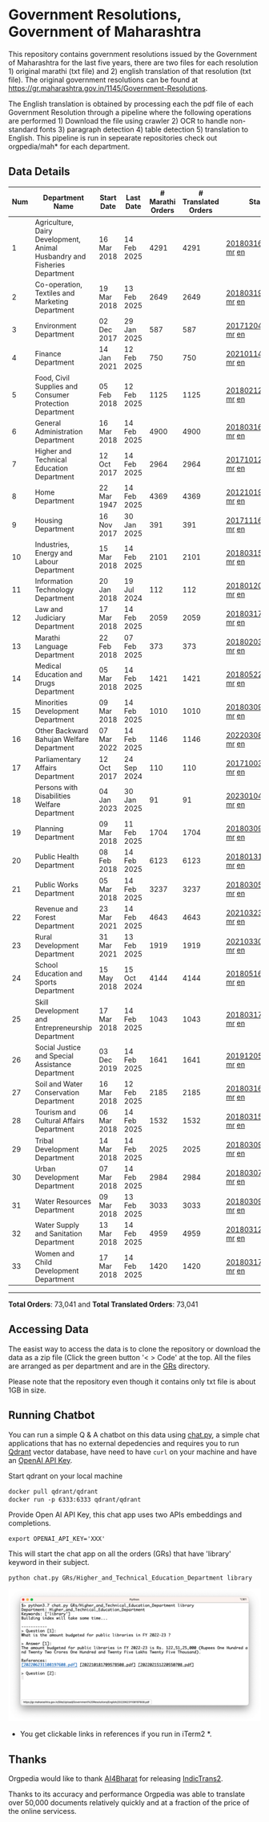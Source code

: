 # Government Resolutions, Government of Maharashtra

This repository contains government resolutions issued by the Government of Maharashtra for the last five years, there are two files for each resolution 1) original marathi (txt file) and 2) english translation of that resolution (txt file). The original government resolutions can be found at https://gr.maharashtra.gov.in/1145/Government-Resolutions.

The English translation is obtained by processing each the pdf file of each Government Resolution through a pipeline where the following operations are performed 1) Download the file using crawler 2) OCR to handle non-standard fonts 3) paragraph detection 4) table  detection 5) translation to English. This pipeline is run in sepearate repositories check out orgpedia/mah* for each department.


## Data Details

| Num | Department Name | Start Date | Last Date | # Marathi Orders | # Translated Orders | Starting Order | Last Order |
| --- | --------------- | ---------- | --------- | ---------------- | ------------------- | -------------- | ---------- |
| 1 | Agriculture, Dairy Development, Animal Husbandry and Fisheries Department | 16 Mar 2018 | 14 Feb 2025 | 4291 | 4291 | [201803161624182101.pdf](https://gr.maharashtra.gov.in/Site/Upload/Government%20Resolutions/English/201803161624182101.pdf) [mr](GRs/Agriculture,_Dairy_Development,_Animal_Husbandry_and_Fisheries_Department/201803161624182101.pdf.mr.txt) [en](GRs/Agriculture,_Dairy_Development,_Animal_Husbandry_and_Fisheries_Department/201803161624182101.pdf.en.txt) | [202502141752371501.pdf](https://gr.maharashtra.gov.in/Site/Upload/Government%20Resolutions/English/202502141752371501.pdf) [mr](GRs/Agriculture,_Dairy_Development,_Animal_Husbandry_and_Fisheries_Department/202502141752371501.pdf.mr.txt) [en](GRs/Agriculture,_Dairy_Development,_Animal_Husbandry_and_Fisheries_Department/202502141752371501.pdf.en.txt) |
| 2 | Co-operation, Textiles and Marketing Department | 19 Mar 2018 | 13 Feb 2025 | 2649 | 2649 | [201803191257576702.pdf](https://gr.maharashtra.gov.in/Site/Upload/Government%20Resolutions/English/201803191257576702.pdf) [mr](GRs/Co-operation,_Textiles_and_Marketing_Department/201803191257576702.pdf.mr.txt) [en](GRs/Co-operation,_Textiles_and_Marketing_Department/201803191257576702.pdf.en.txt) | [202502131717169902.pdf](https://gr.maharashtra.gov.in/Site/Upload/Government%20Resolutions/English/202502131717169902.pdf) [mr](GRs/Co-operation,_Textiles_and_Marketing_Department/202502131717169902.pdf.mr.txt) [en](GRs/Co-operation,_Textiles_and_Marketing_Department/202502131717169902.pdf.en.txt) |
| 3 | Environment Department | 02 Dec 2017 | 29 Jan 2025 | 587 | 587 | [201712041147216904.pdf](https://gr.maharashtra.gov.in/Site/Upload/Government%20Resolutions/English/201712041147216904.pdf) [mr](GRs/Environment_Department/201712041147216904.pdf.mr.txt) [en](GRs/Environment_Department/201712041147216904.pdf.en.txt) | [202501291632499904.pdf](https://gr.maharashtra.gov.in/Site/Upload/Government%20Resolutions/English/202501291632499904.pdf) [mr](GRs/Environment_Department/202501291632499904.pdf.mr.txt) [en](GRs/Environment_Department/202501291632499904.pdf.en.txt) |
| 4 | Finance Department | 14 Jan 2021 | 12 Feb 2025 | 750 | 750 | [202101141237329905.pdf](https://gr.maharashtra.gov.in/Site/Upload/Government%20Resolutions/English/202101141237329905.pdf) [mr](GRs/Finance_Department/202101141237329905.pdf.mr.txt) [en](GRs/Finance_Department/202101141237329905.pdf.en.txt) | [202502121218400505.pdf](https://gr.maharashtra.gov.in/Site/Upload/Government%20Resolutions/English/202502121218400505.pdf) [mr](GRs/Finance_Department/202502121218400505.pdf.mr.txt) [en](GRs/Finance_Department/202502121218400505.pdf.en.txt) |
| 5 | Food, Civil Supplies and Consumer Protection Department | 05 Feb 2018 | 12 Feb 2025 | 1125 | 1125 | [201802121244545806.pdf](https://gr.maharashtra.gov.in/Site/Upload/Government%20Resolutions/English/201802121244545806.pdf) [mr](GRs/Food,_Civil_Supplies_and_Consumer_Protection_Department/201802121244545806.pdf.mr.txt) [en](GRs/Food,_Civil_Supplies_and_Consumer_Protection_Department/201802121244545806.pdf.en.txt) | [202502121818403106.pdf](https://gr.maharashtra.gov.in/Site/Upload/Government%20Resolutions/English/202502121818403106.pdf) [mr](GRs/Food,_Civil_Supplies_and_Consumer_Protection_Department/202502121818403106.pdf.mr.txt) [en](GRs/Food,_Civil_Supplies_and_Consumer_Protection_Department/202502121818403106.pdf.en.txt) |
| 6 | General Administration Department | 16 Mar 2018 | 14 Feb 2025 | 4900 | 4900 | [201803161224022707.pdf](https://gr.maharashtra.gov.in/Site/Upload/Government%20Resolutions/English/201803161224022707.pdf) [mr](GRs/General_Administration_Department/201803161224022707.pdf.mr.txt) [en](GRs/General_Administration_Department/201803161224022707.pdf.en.txt) | [202502141742534107.pdf](https://gr.maharashtra.gov.in/Site/Upload/Government%20Resolutions/English/202502141742534107.pdf) [mr](GRs/General_Administration_Department/202502141742534107.pdf.mr.txt) [en](GRs/General_Administration_Department/202502141742534107.pdf.en.txt) |
| 7 | Higher and Technical Education Department | 12 Oct 2017 | 14 Feb 2025 | 2964 | 2964 | [201710121514029708.pdf](https://gr.maharashtra.gov.in/Site/Upload/Government%20Resolutions/English/201710121514029708.pdf) [mr](GRs/Higher_and_Technical_Education_Department/201710121514029708.pdf.mr.txt) [en](GRs/Higher_and_Technical_Education_Department/201710121514029708.pdf.en.txt) | [202502141901117308.pdf](https://gr.maharashtra.gov.in/Site/Upload/Government%20Resolutions/English/202502141901117308.pdf) [mr](GRs/Higher_and_Technical_Education_Department/202502141901117308.pdf.mr.txt) [en](GRs/Higher_and_Technical_Education_Department/202502141901117308.pdf.en.txt) |
| 8 | Home Department | 22 Mar 1947 | 14 Feb 2025 | 4369 | 4369 | [201210191648552129.pdf](https://gr.maharashtra.gov.in/Site/Upload/Government%20Resolutions/English/201210191648552129.pdf) [mr](GRs/Home_Department/201210191648552129.pdf.mr.txt) [en](GRs/Home_Department/201210191648552129.pdf.en.txt) | [202502141747552229.pdf](https://gr.maharashtra.gov.in/Site/Upload/Government%20Resolutions/English/202502141747552229.pdf) [mr](GRs/Home_Department/202502141747552229.pdf.mr.txt) [en](GRs/Home_Department/202502141747552229.pdf.en.txt) |
| 9 | Housing Department | 16 Nov 2017 | 30 Jan 2025 | 391 | 391 | [201711161447076609.pdf](https://gr.maharashtra.gov.in/Site/Upload/Government%20Resolutions/English/201711161447076609.pdf) [mr](GRs/Housing_Department/201711161447076609.pdf.mr.txt) [en](GRs/Housing_Department/201711161447076609.pdf.en.txt) | [202501301452001209.pdf](https://gr.maharashtra.gov.in/Site/Upload/Government%20Resolutions/English/202501301452001209.pdf) [mr](GRs/Housing_Department/202501301452001209.pdf.mr.txt) [en](GRs/Housing_Department/202501301452001209.pdf.en.txt) |
| 10 | Industries, Energy and Labour Department | 15 Mar 2018 | 14 Feb 2025 | 2101 | 2101 | [201803151204055010.pdf](https://gr.maharashtra.gov.in/Site/Upload/Government%20Resolutions/English/201803151204055010.pdf) [mr](GRs/Industries,_Energy_and_Labour_Department/201803151204055010.pdf.mr.txt) [en](GRs/Industries,_Energy_and_Labour_Department/201803151204055010.pdf.en.txt) | [202502141242353210.pdf](https://gr.maharashtra.gov.in/Site/Upload/Government%20Resolutions/English/202502141242353210.pdf) [mr](GRs/Industries,_Energy_and_Labour_Department/202502141242353210.pdf.mr.txt) [en](GRs/Industries,_Energy_and_Labour_Department/202502141242353210.pdf.en.txt) |
| 11 | Information Technology Department | 20 Jan 2018 | 19 Jul 2024 | 112 | 112 | [201801201843024511.pdf](https://gr.maharashtra.gov.in/Site/Upload/Government%20Resolutions/English/201801201843024511.pdf) [mr](GRs/Information_Technology_Department/201801201843024511.pdf.mr.txt) [en](GRs/Information_Technology_Department/201801201843024511.pdf.en.txt) | [202407191742379111.pdf](https://gr.maharashtra.gov.in/Site/Upload/Government%20Resolutions/English/202407191742379111.pdf) [mr](GRs/Information_Technology_Department/202407191742379111.pdf.mr.txt) [en](GRs/Information_Technology_Department/202407191742379111.pdf.en.txt) |
| 12 | Law and Judiciary Department | 17 Mar 2018 | 14 Feb 2025 | 2059 | 2059 | [201803171129290212.pdf](https://gr.maharashtra.gov.in/Site/Upload/Government%20Resolutions/English/201803171129290212.pdf) [mr](GRs/Law_and_Judiciary_Department/201803171129290212.pdf.mr.txt) [en](GRs/Law_and_Judiciary_Department/201803171129290212.pdf.en.txt) | [202502141635446712.pdf](https://gr.maharashtra.gov.in/Site/Upload/Government%20Resolutions/English/202502141635446712.pdf) [mr](GRs/Law_and_Judiciary_Department/202502141635446712.pdf.mr.txt) [en](GRs/Law_and_Judiciary_Department/202502141635446712.pdf.en.txt) |
| 13 | Marathi Language Department | 22 Feb 2018 | 07 Feb 2025 | 373 | 373 | [201802031549154233.pdf](https://gr.maharashtra.gov.in/Site/Upload/Government%20Resolutions/English/201802031549154233.pdf) [mr](GRs/Marathi_Language_Department/201802031549154233.pdf.mr.txt) [en](GRs/Marathi_Language_Department/201802031549154233.pdf.en.txt) | [202502072006559433.pdf](https://gr.maharashtra.gov.in/Site/Upload/Government%20Resolutions/English/202502072006559433.pdf) [mr](GRs/Marathi_Language_Department/202502072006559433.pdf.mr.txt) [en](GRs/Marathi_Language_Department/202502072006559433.pdf.en.txt) |
| 14 | Medical Education and Drugs Department | 05 Mar 2018 | 14 Feb 2025 | 1421 | 1421 | [201805221424292513.pdf](https://gr.maharashtra.gov.in/Site/Upload/Government%20Resolutions/English/201805221424292513.pdf) [mr](GRs/Medical_Education_and_Drugs_Department/201805221424292513.pdf.mr.txt) [en](GRs/Medical_Education_and_Drugs_Department/201805221424292513.pdf.en.txt) | [202502141927099013.pdf](https://gr.maharashtra.gov.in/Site/Upload/Government%20Resolutions/English/202502141927099013.pdf) [mr](GRs/Medical_Education_and_Drugs_Department/202502141927099013.pdf.mr.txt) [en](GRs/Medical_Education_and_Drugs_Department/202502141927099013.pdf.en.txt) |
| 15 | Minorities Development Department | 09 Mar 2018 | 14 Feb 2025 | 1010 | 1010 | [201803091218355314.pdf](https://gr.maharashtra.gov.in/Site/Upload/Government%20Resolutions/English/201803091218355314.pdf) [mr](GRs/Minorities_Development_Department/201803091218355314.pdf.mr.txt) [en](GRs/Minorities_Development_Department/201803091218355314.pdf.en.txt) | [202502141628406414.pdf](https://gr.maharashtra.gov.in/Site/Upload/Government%20Resolutions/English/202502141628406414.pdf) [mr](GRs/Minorities_Development_Department/202502141628406414.pdf.mr.txt) [en](GRs/Minorities_Development_Department/202502141628406414.pdf.en.txt) |
| 16 | Other Backward Bahujan Welfare Department | 07 Mar 2022 | 14 Feb 2025 | 1146 | 1146 | [202203081752439334.pdf](https://gr.maharashtra.gov.in/Site/Upload/Government%20Resolutions/English/202203081752439334.pdf) [mr](GRs/Other_Backward_Bahujan_Welfare_Department/202203081752439334.pdf.mr.txt) [en](GRs/Other_Backward_Bahujan_Welfare_Department/202203081752439334.pdf.en.txt) | [202502141533558034.pdf](https://gr.maharashtra.gov.in/Site/Upload/Government%20Resolutions/English/202502141533558034.pdf) [mr](GRs/Other_Backward_Bahujan_Welfare_Department/202502141533558034.pdf.mr.txt) [en](GRs/Other_Backward_Bahujan_Welfare_Department/202502141533558034.pdf.en.txt) |
| 17 | Parliamentary Affairs Department | 12 Oct 2017 | 24 Sep 2024 | 110 | 110 | [201710031642378615.pdf](https://gr.maharashtra.gov.in/Site/Upload/Government%20Resolutions/English/201710031642378615.pdf) [mr](GRs/Parliamentary_Affairs_Department/201710031642378615.pdf.mr.txt) [en](GRs/Parliamentary_Affairs_Department/201710031642378615.pdf.en.txt) | [202409241152433515.pdf](https://gr.maharashtra.gov.in/Site/Upload/Government%20Resolutions/English/202409241152433515.pdf) [mr](GRs/Parliamentary_Affairs_Department/202409241152433515.pdf.mr.txt) [en](GRs/Parliamentary_Affairs_Department/202409241152433515.pdf.en.txt) |
| 18 | Persons with Disabilities Welfare Department | 04 Jan 2023 | 30 Jan 2025 | 91 | 91 | [202301041906309635.pdf](https://gr.maharashtra.gov.in/Site/Upload/Government%20Resolutions/English/202301041906309635.pdf) [mr](GRs/Persons_with_Disabilities_Welfare_Department/202301041906309635.pdf.mr.txt) [en](GRs/Persons_with_Disabilities_Welfare_Department/202301041906309635.pdf.en.txt) | [202501301714002335.pdf](https://gr.maharashtra.gov.in/Site/Upload/Government%20Resolutions/English/202501301714002335.pdf) [mr](GRs/Persons_with_Disabilities_Welfare_Department/202501301714002335.pdf.mr.txt) [en](GRs/Persons_with_Disabilities_Welfare_Department/202501301714002335.pdf.en.txt) |
| 19 | Planning Department | 09 Mar 2018 | 11 Feb 2025 | 1704 | 1704 | [201803091441032716.pdf](https://gr.maharashtra.gov.in/Site/Upload/Government%20Resolutions/English/201803091441032716.pdf) [mr](GRs/Planning_Department/201803091441032716.pdf.mr.txt) [en](GRs/Planning_Department/201803091441032716.pdf.en.txt) | [202502111609457616.pdf](https://gr.maharashtra.gov.in/Site/Upload/Government%20Resolutions/English/202502111609457616.pdf) [mr](GRs/Planning_Department/202502111609457616.pdf.mr.txt) [en](GRs/Planning_Department/202502111609457616.pdf.en.txt) |
| 20 | Public Health Department | 08 Feb 2018 | 14 Feb 2025 | 6123 | 6123 | [201801311722275417.pdf](https://gr.maharashtra.gov.in/Site/Upload/Government%20Resolutions/English/201801311722275417.pdf) [mr](GRs/Public_Health_Department/201801311722275417.pdf.mr.txt) [en](GRs/Public_Health_Department/201801311722275417.pdf.en.txt) | [202502141505334317.pdf](https://gr.maharashtra.gov.in/Site/Upload/Government%20Resolutions/English/202502141505334317.pdf) [mr](GRs/Public_Health_Department/202502141505334317.pdf.mr.txt) [en](GRs/Public_Health_Department/202502141505334317.pdf.en.txt) |
| 21 | Public Works Department | 05 Mar 2018 | 14 Feb 2025 | 3237 | 3237 | [201803051515468118.pdf](https://gr.maharashtra.gov.in/Site/Upload/Government%20Resolutions/English/201803051515468118.pdf) [mr](GRs/Public_Works_Department/201803051515468118.pdf.mr.txt) [en](GRs/Public_Works_Department/201803051515468118.pdf.en.txt) | [202502141737026418.pdf](https://gr.maharashtra.gov.in/Site/Upload/Government%20Resolutions/English/202502141737026418.pdf) [mr](GRs/Public_Works_Department/202502141737026418.pdf.mr.txt) [en](GRs/Public_Works_Department/202502141737026418.pdf.en.txt) |
| 22 | Revenue and Forest Department | 23 Mar 2021 | 14 Feb 2025 | 4643 | 4643 | [202103231328393119.pdf](https://gr.maharashtra.gov.in/Site/Upload/Government%20Resolutions/English/202103231328393119.pdf) [mr](GRs/Revenue_and_Forest_Department/202103231328393119.pdf.mr.txt) [en](GRs/Revenue_and_Forest_Department/202103231328393119.pdf.en.txt) | [202502141733296019.pdf](https://gr.maharashtra.gov.in/Site/Upload/Government%20Resolutions/English/202502141733296019.pdf) [mr](GRs/Revenue_and_Forest_Department/202502141733296019.pdf.mr.txt) [en](GRs/Revenue_and_Forest_Department/202502141733296019.pdf.en.txt) |
| 23 | Rural Development Department | 31 Mar 2021 | 13 Feb 2025 | 1919 | 1919 | [202103301021181120.pdf](https://gr.maharashtra.gov.in/Site/Upload/Government%20Resolutions/English/202103301021181120.pdf) [mr](GRs/Rural_Development_Department/202103301021181120.pdf.mr.txt) [en](GRs/Rural_Development_Department/202103301021181120.pdf.en.txt) | [202502131540286520.pdf](https://gr.maharashtra.gov.in/Site/Upload/Government%20Resolutions/English/202502131540286520.pdf) [mr](GRs/Rural_Development_Department/202502131540286520.pdf.mr.txt) [en](GRs/Rural_Development_Department/202502131540286520.pdf.en.txt) |
| 24 | School Education and Sports Department | 15 May 2018 | 15 Oct 2024 | 4144 | 4144 | [201805161114241221.pdf](https://gr.maharashtra.gov.in/Site/Upload/Government%20Resolutions/English/201805161114241221.pdf) [mr](GRs/School_Education_and_Sports_Department/201805161114241221.pdf.mr.txt) [en](GRs/School_Education_and_Sports_Department/201805161114241221.pdf.en.txt) | [202410152127537021.pdf](https://gr.maharashtra.gov.in/Site/Upload/Government%20Resolutions/English/202410152127537021.pdf) [mr](GRs/School_Education_and_Sports_Department/202410152127537021.pdf.mr.txt) [en](GRs/School_Education_and_Sports_Department/202410152127537021.pdf.en.txt) |
| 25 | Skill Development and Entrepreneurship Department | 17 Mar 2018 | 14 Feb 2025 | 1043 | 1043 | [201803171322099003.pdf](https://gr.maharashtra.gov.in/Site/Upload/Government%20Resolutions/English/201803171322099003.pdf) [mr](GRs/Skill_Development_and_Entrepreneurship_Department/201803171322099003.pdf.mr.txt) [en](GRs/Skill_Development_and_Entrepreneurship_Department/201803171322099003.pdf.en.txt) | [202502141515234303.pdf](https://gr.maharashtra.gov.in/Site/Upload/Government%20Resolutions/English/202502141515234303.pdf) [mr](GRs/Skill_Development_and_Entrepreneurship_Department/202502141515234303.pdf.mr.txt) [en](GRs/Skill_Development_and_Entrepreneurship_Department/202502141515234303.pdf.en.txt) |
| 26 | Social Justice and Special Assistance Department | 03 Dec 2019 | 14 Feb 2025 | 1641 | 1641 | [201912051107011622.pdf](https://gr.maharashtra.gov.in/Site/Upload/Government%20Resolutions/English/201912051107011622.pdf) [mr](GRs/Social_Justice_and_Special_Assistance_Department/201912051107011622.pdf.mr.txt) [en](GRs/Social_Justice_and_Special_Assistance_Department/201912051107011622.pdf.en.txt) | [202502141657513522.pdf](https://gr.maharashtra.gov.in/Site/Upload/Government%20Resolutions/English/202502141657513522.pdf) [mr](GRs/Social_Justice_and_Special_Assistance_Department/202502141657513522.pdf.mr.txt) [en](GRs/Social_Justice_and_Special_Assistance_Department/202502141657513522.pdf.en.txt) |
| 27 | Soil and Water Conservation Department | 16 Mar 2018 | 12 Feb 2025 | 2185 | 2185 | [201803161247582426.pdf](https://gr.maharashtra.gov.in/Site/Upload/Government%20Resolutions/English/201803161247582426.pdf) [mr](GRs/Soil_and_Water_Conservation_Department/201803161247582426.pdf.mr.txt) [en](GRs/Soil_and_Water_Conservation_Department/201803161247582426.pdf.en.txt) | [202502121821402926.pdf](https://gr.maharashtra.gov.in/Site/Upload/Government%20Resolutions/English/202502121821402926.pdf) [mr](GRs/Soil_and_Water_Conservation_Department/202502121821402926.pdf.mr.txt) [en](GRs/Soil_and_Water_Conservation_Department/202502121821402926.pdf.en.txt) |
| 28 | Tourism and Cultural Affairs Department | 06 Mar 2018 | 14 Feb 2025 | 1532 | 1532 | [201803151055091823.pdf](https://gr.maharashtra.gov.in/Site/Upload/Government%20Resolutions/English/201803151055091823.pdf) [mr](GRs/Tourism_and_Cultural_Affairs_Department/201803151055091823.pdf.mr.txt) [en](GRs/Tourism_and_Cultural_Affairs_Department/201803151055091823.pdf.en.txt) | [202502141918442823.pdf](https://gr.maharashtra.gov.in/Site/Upload/Government%20Resolutions/English/202502141918442823.pdf) [mr](GRs/Tourism_and_Cultural_Affairs_Department/202502141918442823.pdf.mr.txt) [en](GRs/Tourism_and_Cultural_Affairs_Department/202502141918442823.pdf.en.txt) |
| 29 | Tribal Development Department | 14 Mar 2018 | 14 Feb 2025 | 2025 | 2025 | [201803091105184924.pdf](https://gr.maharashtra.gov.in/Site/Upload/Government%20Resolutions/English/201803091105184924.pdf) [mr](GRs/Tribal_Development_Department/201803091105184924.pdf.mr.txt) [en](GRs/Tribal_Development_Department/201803091105184924.pdf.en.txt) | [202502141728365224.pdf](https://gr.maharashtra.gov.in/Site/Upload/Government%20Resolutions/English/202502141728365224.pdf) [mr](GRs/Tribal_Development_Department/202502141728365224.pdf.mr.txt) [en](GRs/Tribal_Development_Department/202502141728365224.pdf.en.txt) |
| 30 | Urban Development Department | 07 Mar 2018 | 14 Feb 2025 | 2984 | 2984 | [201803071203178325.pdf](https://gr.maharashtra.gov.in/Site/Upload/Government%20Resolutions/English/201803071203178325.pdf) [mr](GRs/Urban_Development_Department/201803071203178325.pdf.mr.txt) [en](GRs/Urban_Development_Department/201803071203178325.pdf.en.txt) | [202502141312573125.pdf](https://gr.maharashtra.gov.in/Site/Upload/Government%20Resolutions/English/202502141312573125.pdf) [mr](GRs/Urban_Development_Department/202502141312573125.pdf.mr.txt) [en](GRs/Urban_Development_Department/202502141312573125.pdf.en.txt) |
| 31 | Water Resources Department | 09 Mar 2018 | 13 Feb 2025 | 3033 | 3033 | [201803091034435527.pdf](https://gr.maharashtra.gov.in/Site/Upload/Government%20Resolutions/English/201803091034435527.pdf) [mr](GRs/Water_Resources_Department/201803091034435527.pdf.mr.txt) [en](GRs/Water_Resources_Department/201803091034435527.pdf.en.txt) | [202502131439436727.pdf](https://gr.maharashtra.gov.in/Site/Upload/Government%20Resolutions/English/202502131439436727.pdf) [mr](GRs/Water_Resources_Department/202502131439436727.pdf.mr.txt) [en](GRs/Water_Resources_Department/202502131439436727.pdf.en.txt) |
| 32 | Water Supply and Sanitation Department | 13 Mar 2018 | 14 Feb 2025 | 4959 | 4959 | [201803121414108428.pdf](https://gr.maharashtra.gov.in/Site/Upload/Government%20Resolutions/English/201803121414108428.pdf) [mr](GRs/Water_Supply_and_Sanitation_Department/201803121414108428.pdf.mr.txt) [en](GRs/Water_Supply_and_Sanitation_Department/201803121414108428.pdf.en.txt) | [202502141628085228.pdf](https://gr.maharashtra.gov.in/Site/Upload/Government%20Resolutions/English/202502141628085228.pdf) [mr](GRs/Water_Supply_and_Sanitation_Department/202502141628085228.pdf.mr.txt) [en](GRs/Water_Supply_and_Sanitation_Department/202502141628085228.pdf.en.txt) |
| 33 | Women and Child Development Department | 17 Mar 2018 | 14 Feb 2025 | 1420 | 1420 | [201803171539444330.pdf](https://gr.maharashtra.gov.in/Site/Upload/Government%20Resolutions/English/201803171539444330.pdf) [mr](GRs/Women_and_Child_Development_Department/201803171539444330.pdf.mr.txt) [en](GRs/Women_and_Child_Development_Department/201803171539444330.pdf.en.txt) | [202502141632496030.pdf](https://gr.maharashtra.gov.in/Site/Upload/Government%20Resolutions/English/202502141632496030.pdf) [mr](GRs/Women_and_Child_Development_Department/202502141632496030.pdf.mr.txt) [en](GRs/Women_and_Child_Development_Department/202502141632496030.pdf.en.txt) |
----------------------------------------------------------------------------------------------------

**Total Orders**: 73,041 and **Total Translated Orders**: 73,041
## Accessing Data

The easist way to access the data is to clone the repository or download the data as a zip file (Click the green button '< > Code' at the top. All the files are arranged as per department and are in the [GRs](GRs) directory.

Please note that the repository even though it contains only txt file is about 1GB in size.

## Running Chatbot

You can run a simple Q & A chatbot on this data using [chat.py](chat.py), a simple chat applications that has no external depedencies and requires you to run [Qdrant](https://qdrant.tech/) vector database, have need to have `curl` on your machine and have an [OpenAI API Key](https://help.openai.com/en/articles/4936850-where-do-i-find-my-secret-api-key).

Start qdrant on your local machine
```shell
docker pull qdrant/qdrant
docker run -p 6333:6333 qdrant/qdrant
```

Provide Open AI API Key, this chat app uses two APIs embeddings and completions.
```shell
export OPENAI_API_KEY='XXX'
```

This will start the chat app on all the orders (GRs) that have 'library' keyword in their subject.

```shell
python chat.py GRs/Higher_and_Technical_Education_Department library
```

![screenshot of running chat.py](screenshot.png)

* You get clickable links in references if you run in iTerm2 *.

## Thanks

Orgpedia would like to thank [AI4Bharat](https://ai4bharat.iitm.ac.in/) for releasing [IndicTrans2](https://github.com/AI4Bharat/IndicTrans2).

Thanks to its accuracy and performance Orgpedia was able to translate over 50,000 documents relatively quickly and at a fraction of the price of the online servicess.

